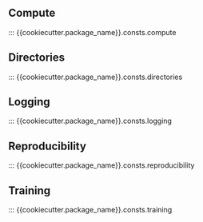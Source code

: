 ## Compute

::: {{cookiecutter.package_name}}.consts.compute

## Directories

::: {{cookiecutter.package_name}}.consts.directories

## Logging

::: {{cookiecutter.package_name}}.consts.logging

## Reproducibility

::: {{cookiecutter.package_name}}.consts.reproducibility

## Training

::: {{cookiecutter.package_name}}.consts.training
